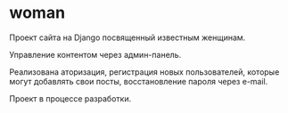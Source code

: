 # woman
Проект сайта на Django посвященный известным женщинам.

Управление контентом через админ-панель.

Реализована аторизация, регистрация новых пользователей, которые могут добавлять свои посты, восстановление пароля через e-mail.

Проект в процессе разработки.